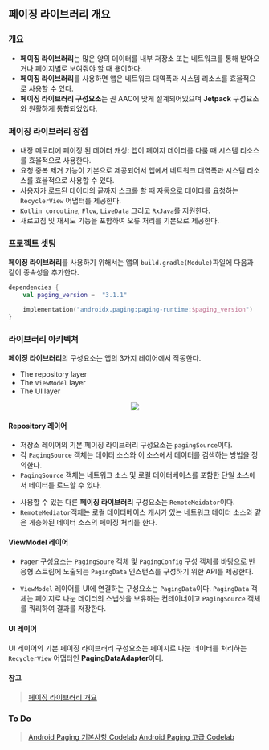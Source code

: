 ## 페이징 라이브러리 개요

### 개요

<p>

- **페이징 라이브러리**는 많은 양의 데이터를 내부 저장소 또는 네트워크를 통해 받아오거나 페이지별로 보여줘야 할 때 용이하다.
- **페이징 라이브러리**를 사용하면 앱은 네트워크 대역폭과 시스템 리소스를 효율적으로 사용할 수 있다.
- **페이징 라이브러리 구성요소**는 권 AAC에 맞게 설계되어있으며 **Jetpack** 구성요소와 원활하게 통합되었있다.

</p>

### 페이징 라이브러리 장점 

<p>

- 내장 메모리에 페이징 된 데이터 캐싱: 앱이 페이지 데이터를 다룰 때 시스템 리소스를 효율적으로 사용한다.
- 요청 중복 제거 기능이 기본으로 제공되어서 앱에서 네트워크 대역폭과 시스템 리소스를 효율적으로 사용할 수 있다.
- 사용자가 로드된 데이터의 끝까지 스크롤 할 때 자동으로 데이터를 요청하는 `RecyclerView` 어댑터를 제공한다.
- `Kotlin coroutine`, `Flow`, `LiveData` 그리고 `RxJava`를 지원한다.
- 새로고침 및 재시도 기능을 포함하여 오류 처리를 기본으로 제공한다.
</p>

### 프로젝트 셋팅

<p>

**페이징 라이브러리**를 사용하기 위해서는 앱의 `build.gradle(Module)`파일에 다음과 같이 종속성을 추가한다.

``` kotlin
dependencies {
	val paging_version =  "3.1.1"

	implementation("androidx.paging:paging-runtime:$paging_version")
}
```
</p>

### 라이브러리 아키텍쳐

**페이징 라이브러리**의 구성요소는 앱의 3가지 레이어에서 작동한다.

- The repository layer
- The `ViewModel` layer
- The UI layer

<p align="center">

<img src="https://developer.android.com/static/topic/libraries/architecture/images/paging3-library-architecture.svg?hl=ko"/>

</p>

#### Repository 레이어

<p>

- 저장소 레이어의 기본 페이징 라이브러리 구성요소는 `pagingSource`이다. 
- 각 `PagingSource` 객체는 데이터 소스와 이 소스에서 데이터를 검색하는 방법을 정의한다.
- `PagingSource` 객체는 네트워크 소스 및 로컬 데이터베이스를 포함한 단일 소스에서 데이터를 로드할 수 있다.
</p>

<p>

- 사용할 수 있는 다른 **페이징 라이브러리** 구성요소는 `RemoteMeidator`이다. 
- `RemoteMediator`객체는 로컬 데이터베이스 캐시가 있는 네트워크 데이터 소스와 같은 게층화된 데이터 소스의 페이징 처리를 한다.

</p>

#### ViewModel 레이어
<p>

- `Pager` 구성요소는 `PagingSoure` 객체 및 `PagingConfig` 구성 객체를 바탕으로 반응형 스트림에 노출되는 `PagingData` 인스턴스를 구성하기 위한 API를 제공한다.

- `ViewModel` 레이어를 UI에 연결하는 구성요소는 `PagingData`이다. `PagingData` 객체는 페이지로 나눈 데이터의 스냅샷을 보유하는 컨테이너이고 `PagingSource` 객체를 쿼리하여 결과를 저장한다.

</p>

#### UI 레이어

<p>

UI 레이어의 기본 페이징 라이브러리 구성요소는 페이지로 나눈 데이터를 처리하는 ``RecyclerView`` 어댑터인 **PagingDataAdapter**이다.

</p>

#### 참고
> [페이징 라이브러리 개요](https://developer.android.com/topic/libraries/architecture/paging/v3-overview?hl=ko#kts)

### To Do
> [Android Paging 기본사항 Codelab](https://developer.android.com/codelabs/android-paging-basics?hl=ko)
> [Android Paging 고급 Codelab](https://developer.android.com/codelabs/android-paging?hl=ko#0)
